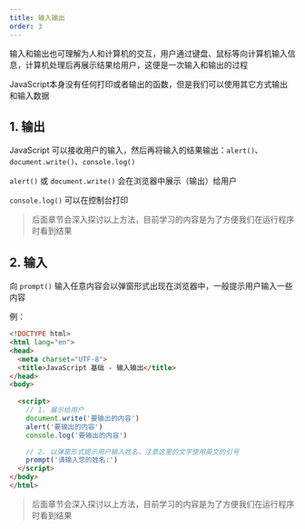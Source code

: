 ```yaml
---
title: 输入输出
order: 3
---
```


输入和输出也可理解为人和计算机的交互，用户通过键盘、鼠标等向计算机输入信息，计算机处理后再展示结果给用户，这便是一次输入和输出的过程

JavaScript本身没有任何打印或者输出的函数，但是我们可以使用其它方式输出和输入数据

## 1. 输出

JavaScript 可以接收用户的输入，然后再将输入的结果输出：`alert()`、`document.write()`、`console.log()`

`alert()` 或 `document.write()` 会在浏览器中展示（输出）给用户

`console.log()` 可以在控制台打印

> 后面章节会深入探讨以上方法，目前学习的内容是为了方便我们在运行程序时看到结果

## 2. 输入

向 `prompt()` 输入任意内容会以弹窗形式出现在浏览器中，一般提示用户输入一些内容

例：

```html
<!DOCTYPE html>
<html lang="en">
<head>
  <meta charset="UTF-8">
  <title>JavaScript 基础 - 输入输出</title>
</head>
<body>
  
  <script> 
    // 1. 展示给用户
    document.write('要输出的内容')
    alert('要输出的内容')
    console.log('要输出的内容')

    // 2. 以弹窗形式提示用户输入姓名，注意这里的文字使用英文的引号
    prompt('请输入您的姓名:')
  </script>
</body>
</html>
```

>  后面章节会深入探讨以上方法，目前学习的内容是为了方便我们在运行程序时看到结果
